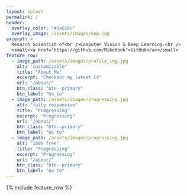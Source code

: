 ```yaml
---
layout: splash
permalink: /
header:
  overlay_color: "#5e616c"
  overlay_image: /assets/images/wpp.jpg
excerpt: >
  Resarch Scientist of<br />Computer Vision & Deep Learning.<br />
  <small><a href="https://github.com/MikeKook">GitHub</a></small>
feature_row:
  - image_path: /assets/images/profile_img.jpg
    alt: "customizable"
    title: "About Me"
    excerpt: "Checkout my latest CV"
    url: "/about/"
    btn_class: "btn--primary"
    btn_label: "Go to"
  - image_path: /assets/images/progressing.jpg
    alt: "fully responsive"
    title: "Progressing"
    excerpt: "Progressing"
    url: "/about/"
    btn_class: "btn--primary"
    btn_label: "Go to"
  - image_path: /assets/images/progressing.jpg
    alt: "100% free"
    title: "Progressing"
    excerpt: "Progressing"
    url: "/about/"
    btn_class: "btn--primary"
    btn_label: "Go to"      
---
```


{% include feature_row %}
